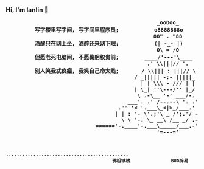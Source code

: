 ### Hi, I'm lanlin 👋


<b>
<pre>
                                               _ooOoo_
         写字楼里写字间, 写字间里程序员;           o8888888o           程序人员写程序, 又拿程序换酒钱.
                                              88" . "88
         酒醒只在网上坐, 酒醉还来网下眠;           (| -_- |)           酒醉酒醒日复日, 网上网下年复年.
                                               O\ = /O
         但愿老死电脑间, 不愿鞠躬权贵前;        ____/'---'\____        奔驰宝马贵者趣, 公交自行程序员.
                                            .' \\|||// '.
         别人笑我忒疯癫, 我笑自己命太贱;       / \\||| : |||// \       不见满街漂亮妹, 哪个归得程序员?
                                        / _||||| -:- |||||_ \
                                          | | \\\ - /// | |
                                        | \_| ''\---/'' |_/ |
                                         \ .-\__ '-' ___/-. /
                                      ___'. .' /--.--\ '. .'__
                                   ."" '< '.___\_<|>_/___.' >' "".
                                  | | : '- \'.;'\ _ /';.'/ -' : | |
                                    \ \ '-. \_ __\ /__ _/ .-' / /
                            ======'-.____'-.___\_____/___.-'____.-'======
                                               '=---='

                                  .............................................
                                           佛祖镇楼               BUG辟易
 
</pre>
</b>

